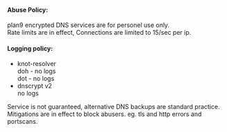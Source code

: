 #### Abuse Policy:
plan9 encrypted DNS services are for personel use only. \
Rate limits are in effect, Connections are limited to 15/sec per ip.

#### Logging policy:
- knot-resolver \
doh - no logs \
dot - no logs
- dnscrypt v2 \
no logs

Service is not guaranteed, alternative DNS backups are standard practice.
Mitigations are in effect to block abusers. eg. tls and http errors and portscans.
